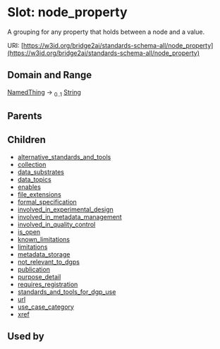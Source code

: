 
# Slot: node_property


A grouping for any property that holds between a node and a value.

URI: [https://w3id.org/bridge2ai/standards-schema-all/node_property](https://w3id.org/bridge2ai/standards-schema-all/node_property)


## Domain and Range

[NamedThing](NamedThing.md) &#8594;  <sub>0..1</sub> [String](types/String.md)

## Parents


## Children

 *  [alternative_standards_and_tools](alternative_standards_and_tools.md)
 *  [collection](collection.md)
 *  [data_substrates](data_substrates.md)
 *  [data_topics](data_topics.md)
 *  [enables](enables.md)
 *  [file_extensions](file_extensions.md)
 *  [formal_specification](formal_specification.md)
 *  [involved_in_experimental_design](involved_in_experimental_design.md)
 *  [involved_in_metadata_management](involved_in_metadata_management.md)
 *  [involved_in_quality_control](involved_in_quality_control.md)
 *  [is_open](is_open.md)
 *  [known_limitations](known_limitations.md)
 *  [limitations](limitations.md)
 *  [metadata_storage](metadata_storage.md)
 *  [not_relevant_to_dgps](not_relevant_to_dgps.md)
 *  [publication](publication.md)
 *  [purpose_detail](purpose_detail.md)
 *  [requires_registration](requires_registration.md)
 *  [standards_and_tools_for_dgp_use](standards_and_tools_for_dgp_use.md)
 *  [url](url.md)
 *  [use_case_category](use_case_category.md)
 *  [xref](xref.md)

## Used by

